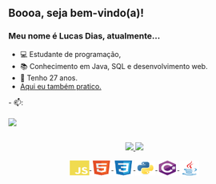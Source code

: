 ## Boooa, seja bem-vindo(a)!

### Meu nome é Lucas Dias, atualmente...

- 💻 Estudante de programação,
- 📚 Conhecimento em Java, SQL e desenvolvimento web.
- 💬 Tenho 27 anos.
- [Aqui eu também pratico.](https://www.hackerrank.com/lucasd_aragao)
<div>
 - 📫: </br></br> 
   <a href="https://www.linkedin.com/in/lucas-arag%C3%A3o-2b619623a/" target="_blank"><img src="https://img.shields.io/badge/-LinkedIn-%230077B5?style=for-the-badge&logo=linkedin&logoColor=white" target="_blank"></a> 
 </div>

##

<div align="center">
  <a href="https://github.com/Lucas-Dias-Aragao">
  <img height="180em" src="https://github-readme-stats.vercel.app/api?username=Lucas-Dias-Aragao&show_icons=true&theme=dark&include_all_commits=true&count_private=true"/>
  <img height="180em" src="https://github-readme-stats.vercel.app/api/top-langs/?username=Lucas-Dias-Aragao&layout=compact&langs_count=7&theme=dark"/>
</div>
<div div align="center"><br>
  <img align="center" alt="Rafa-Js" height="30" width="40" src="https://raw.githubusercontent.com/devicons/devicon/master/icons/javascript/javascript-plain.svg">
  <img align="center" alt="Rafa-HTML" height="30" width="40" src="https://raw.githubusercontent.com/devicons/devicon/master/icons/html5/html5-original.svg">
  <img align="center" alt="Rafa-CSS" height="30" width="40" src="https://raw.githubusercontent.com/devicons/devicon/master/icons/css3/css3-original.svg">
  <img align="center" alt="Rafa-Python" height="30" width="40" src="https://raw.githubusercontent.com/devicons/devicon/master/icons/python/python-original.svg">
  <img align="center" alt="Rafa-Csharp" height="30" width="40" src="https://raw.githubusercontent.com/devicons/devicon/master/icons/csharp/csharp-original.svg">
  <img align="center" alt="imagem-java" height="30" width="40" src="https://github.com/devicons/devicon/blob/master/icons/java/java-original.svg">
</div>

 ##

